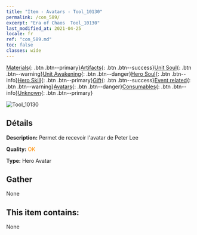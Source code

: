 ```yaml
---
title: "Item - Avatars - Tool_10130"
permalink: /con_589/
excerpt: "Era of Chaos  Tool_10130"
last_modified_at: 2021-04-25
locale: fr
ref: "con_589.md"
toc: false
classes: wide
---
```

 [Materials](/ItemsFR/){: .btn .btn--primary}[Artifacts](/ItemsFR/Artifacts/){: .btn .btn--success}[Unit Soul](/ItemsFR/UnitSoul/){: .btn .btn--warning}[Unit Awakening](/ItemsFR/UnitAwakening/){: .btn .btn--danger}[Hero Soul](/ItemsFR/HeroSoul/){: .btn .btn--info}[Hero Skill](/ItemsFR/HeroSkill/){: .btn .btn--primary}[Gift](/ItemsFR/Gift/){: .btn .btn--success}[Event related](/ItemsFR/Events/){: .btn .btn--warning}[Avatars](/ItemsFR/Avatars/){: .btn .btn--danger}[Consumables](/ItemsFR/Consumables/){: .btn .btn--info}[Unknown](/ItemsFR/Unknown/){: .btn .btn--primary}

 ![Tool_10130](/images/h/h_PeterLee.jpg)

## Détails
 **Description:** Permet de recevoir l'avatar de Peter Lee

 **Quality:** <span style="color: #FF8C00">OK</span>

 **Type:** Hero Avatar

## Gather

  None

## This item contains:

  None

